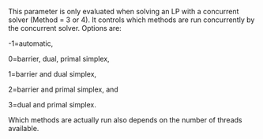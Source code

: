 This parameter is only evaluated when solving an LP with a concurrent solver (Method = 3 or 4). It controls which
methods are run concurrently by the concurrent solver. Options are:

-1=automatic,

0=barrier, dual, primal simplex,

1=barrier and dual simplex,

2=barrier and primal simplex, and

3=dual and primal simplex.

Which methods are actually run also depends on the number of threads available.